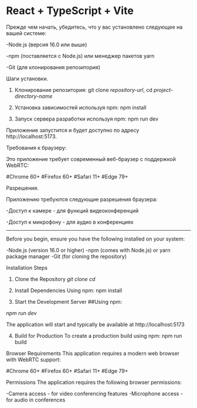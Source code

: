 # React + TypeScript + Vite

Прежде чем начать, убедитесь, что у вас установлено следующее на вашей системе:

-Node.js (версия 16.0 или выше)

-npm (поставляется с Node.js) или менеджер пакетов yarn

-Git (для клонирования репозитория)

Шаги установки.

1. Клонирование репозитория: git clone *repository-url*, cd *project-directory-name*

2. Установка зависимостей используя npm: npm install

3. Запуск сервера разработки используя npm: npm run dev

Приложение запустится и будет доступно по адресу http://localhost:5173.

Требования к браузеру:

Это приложение требует современный веб-браузер с поддержкой WebRTC:

#Chrome 60+
#Firefox 60+
#Safari 11+
#Edge 79+

Разрешения.

Приложению требуются следующие разрешения браузера:

-Доступ к камере - для функций видеоконференций

-Доступ к микрофону - для аудио в конференциях

_____________________________________________________

Before you begin, ensure you have the following installed on your system:

-Node.js (version 16.0 or higher)
-npm (comes with Node.js) or yarn package manager
-Git (for cloning the repository)

Installation Steps
1. Clone the Repository
*git clone <repository-url>*
*cd <project-directory-name>*

2. Install Dependencies
Using npm:
npm install

3. Start the Development Server
##Using npm:

*npm run dev*

The application will start and typically be available at http://localhost:5173

4. Build for Production
To create a production build using npm:
npm run build

Browser Requirements
This application requires a modern web browser with WebRTC support:

#Chrome 60+
#Firefox 60+
#Safari 11+
#Edge 79+

Permissions
The application requires the following browser permissions:

-Camera access - for video conferencing features
-Microphone access - for audio in conferences
